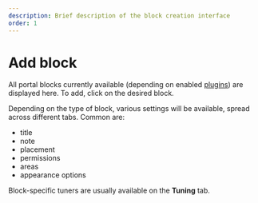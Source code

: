 ```yaml
---
description: Brief description of the block creation interface
order: 1
---
```


# Add block

All portal blocks currently available (depending on enabled [plugins](/plugins/manage)) are displayed here. To add, click on the desired block.

Depending on the type of block, various settings will be available, spread across different tabs. Common are:

- title
- note
- placement
- permissions
- areas
- appearance options

Block-specific tuners are usually available on the **Tuning** tab.
